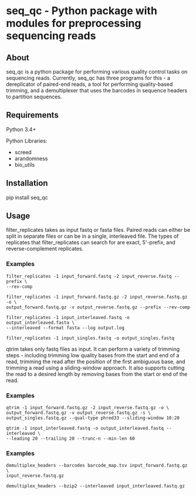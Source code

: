# seq_qc - Python package with modules for preprocessing sequencing reads

## About

seq_qc is a python package for performing various quality control tasks on 
sequencing reads. Currently, seq_qc has three programs for this - a 
dereplicator of paired-end reads, a tool for performing quality-based
trimming, and a demultiplexer that uses the barcodes in sequence headers to
partition sequences.

## Requirements

Python 3.4+

Python Libraries:

* screed
* arandomness
* bio_utils

## Installation

pip install seq_qc

## Usage

filter_replicates takes as input fastq or fasta files. Paired reads can either 
be split in separate files or can be in a single, interleaved file. The types 
of replicates that filter_replicates can search for are exact, 5'-prefix, and 
reverse-complement replicates.

### Examples

    filter_replicates -1 input_forward.fastq -2 input_reverse.fastq --prefix \
    --rev-comp

    filter_replicates -1 input_forward.fastq.gz -2 input_reverse.fastq.gz -o \
    output_forward.fastq.gz -v output_reverse.fastq.gz --prefix --rev-comp

    filter_replicates -1 input_interleaved.fastq -o output_interleaved.fasta \
    --interleaved --format fasta --log output.log

    filter_replicates -1 input_singles.fastq -o output_singles.fastq

qtrim takes only fastq files as input. It can perform a variety of trimming 
steps - including trimming low quality bases from the start and end of a 
read, trimming the read after the position of the first ambiguous base, and
trimming a read using a sliding-window approach. It also supports cutting the 
read to a desired length by removing bases from the start or end of the read.

### Examples

    qtrim -1 input_forward.fastq.gz -2 input_reverse.fastq.gz -o \
    output_forward.fastq.gz -v output_reverse.fastq.gz -s \
    output_singles.fastq.gz --qual-type phred33 --sliding-window 10:20

    qtrim -1 input_interleaved.fastq -o output_interleaved.fastq --interleaved \
    --leading 20 --trailing 20 --trunc-n --min-len 60

### Examples

    demultiplex_headers --barcodes barcode_map.tsv input_forward.fastq.gz \
    input_reverse.fastq.gz

    demultiplex_headers --bzip2 --interleaved input_interleaved.fastq.gz
